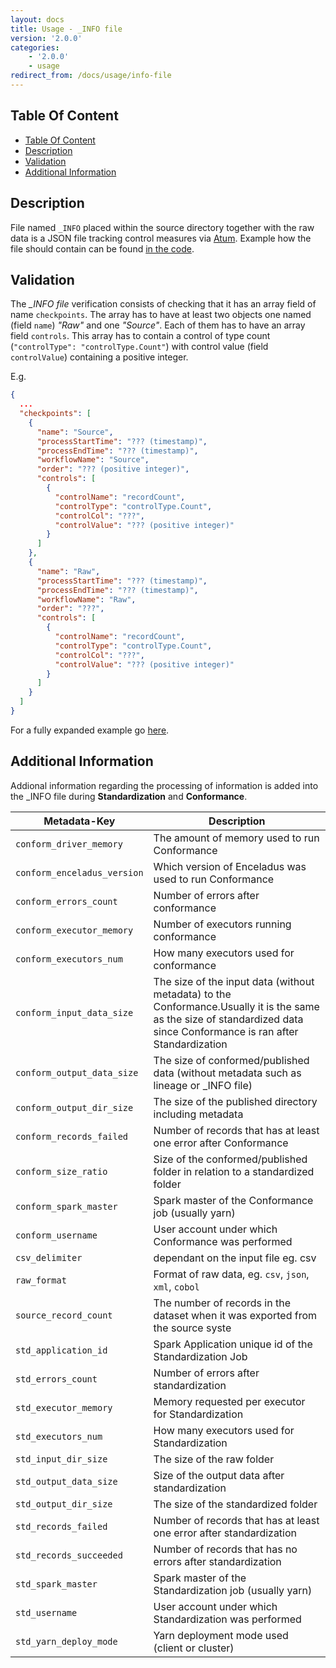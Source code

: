 ```yaml
---
layout: docs
title: Usage - _INFO file 
version: '2.0.0'
categories:
    - '2.0.0'
    - usage
redirect_from: /docs/usage/info-file
---
```

## Table Of Content

<!-- toc -->
- [Table Of Content](#table-of-content)
- [Description](#description)
- [Validation](#validation)
- [Additional Information](#additional-information)
<!-- tocstop -->

## Description

File named `_INFO` placed within the source directory together with the raw data is a JSON file tracking control measures 
via [Atum][atum]. Example how the file should contain can be found
[in the code][info-file].

## Validation

The _\_INFO file_ verification consists of checking that it has an array field of name `checkpoints`. The array has to
have at least two objects one named (field `name`) _"Raw"_ and one _"Source"_. Each of them has to have an array field
`controls`. This array has to contain a control of type count (`"controlType": "controlType.Count"`) with control value
(field `controlValue`) containing a positive integer.

E.g.

```json
{
  ...
  "checkpoints": [
    {
      "name": "Source",
      "processStartTime": "??? (timestamp)",
      "processEndTime": "??? (timestamp)",
      "workflowName": "Source",
      "order": "??? (positive integer)",
      "controls": [
        {
          "controlName": "recordCount",
          "controlType": "controlType.Count",
          "controlCol": "???",
          "controlValue": "??? (positive integer)"
        }
      ]
    },
    {
      "name": "Raw",
      "processStartTime": "??? (timestamp)",
      "processEndTime": "??? (timestamp)",
      "workflowName": "Raw",
      "order": "???",
      "controls": [
        {
          "controlName": "recordCount",
          "controlType": "controlType.Count",
          "controlCol": "???",
          "controlValue": "??? (positive integer)"
        }
      ]
    }
  ]
}
```

For a fully expanded example go [here][info-file].

## Additional Information 

Addional information regarding the processing of information is added into the \_INFO file during **Standardization** and **Conformance**.

|           Metadata-Key      | Description |
|-----------------------------|-----------------|
| `conform_driver_memory`     | The amount of memory used to run Conformance |
| `conform_enceladus_version` | Which version of Enceladus was used to run Conformance |
| `conform_errors_count`      | Number of errors after conformance |
| `conform_executor_memory`   | Number of executors running conformance |
| `conform_executors_num`     | How many executors used for conformance |
| `conform_input_data_size`   | The size of the input data (without metadata) to the Conformance.Usually it is the same as the size of standardized data since Conformance is ran after Standardization |
| `conform_output_data_size`  | The size of conformed/published data (without metadata such as lineage or _INFO file) |
| `conform_output_dir_size`   | The size of the published directory including metadata |
| `conform_records_failed`    | Number of records that has at least one error after Conformance |
| `conform_size_ratio`        | Size of the conformed/published folder in relation to a standardized folder |
| `conform_spark_master`      | Spark master of the Conformance job (usually yarn) |
| `conform_username`          | User account under which Conformance was performed |
| `csv_delimiter`             | dependant on the input file eg. csv |
| `raw_format`                | Format of raw data, eg. `csv`, `json`, `xml`, `cobol` |
| `source_record_count`       | The number of records in the dataset when it was exported from the source syste |
| `std_application_id`        | Spark Application unique id of the Standardization Job |
| `std_errors_count`          | Number of errors after standardization |
| `std_executor_memory`       | Memory requested per executor for Standardization |
| `std_executors_num`         | How many executors used for Standardization |
| `std_input_dir_size`        | The size of the raw folder |
| `std_output_data_size`      | Size of the output data after standardization |
| `std_output_dir_size`       | The size of the standardized folder |
| `std_records_failed`        | Number of records that has at least one error after standardization |
| `std_records_succeeded`     | Number of records that has no errors after standardization |
| `std_spark_master`          | Spark master of the Standardization job (usually yarn) |
| `std_username`              | User account under which Standardization was performed |
| `std_yarn_deploy_mode`      | Yarn deployment mode used (client or cluster) |

[atum]: https://github.com/AbsaOSS/atum
[info-file]: https://github.com/AbsaOSS/enceladus/blob/master/examples/data/input/_INFO

